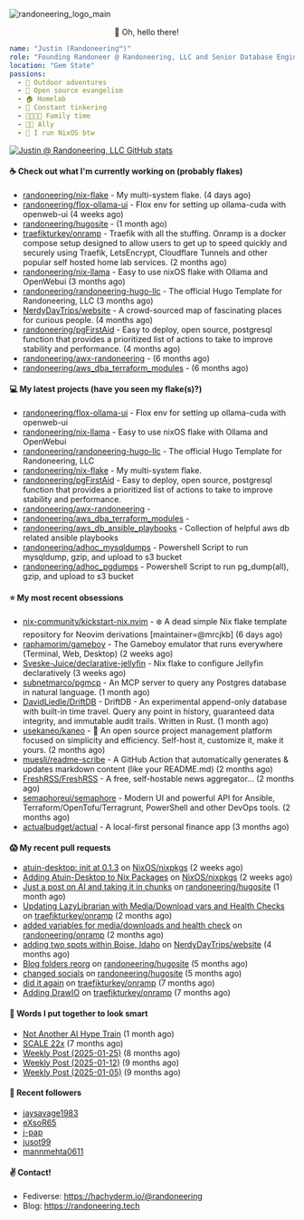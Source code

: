 ![randoneering_logo_main](https://github.com/user-attachments/assets/6b9c7958-17b5-4df4-8959-ffaaf2af9e44)

<div align="center">
🦇 Oh, hello there! <img src="https://media.hachyderm.io/custom_emojis/images/000/048/515/static/a76b693d09368634.png" height="15px" width="15px"> </img>

</div>

<div align="left">

```yaml
name: "Justin (Randoneering™)"
role: "Founding Randoneer @ Randoneering, LLC and Senior Database Engineer @ RxBenefits, Inc"
location: "Gem State"
passions:
  - 🌲 Outdoor adventures
  - 🐧 Open source evangelism
  - 🏠 Homelab
  - 🔧 Constant tinkering
  - 👨‍👩‍👧‍👦 Family time
  - 🏳️‍🌈 Ally
  - 👹 I run NixOS btw
```

</div>

[![Justin @ Randoneering, LLC GitHub stats](https://github-readme-stats.vercel.app/api?username=randoneering&show_icons=true&theme=tokyonight)](https://github.com/anuraghazra/github-readme-stats)

#### ☕ Check out what I'm currently working on (probably flakes)

- [randoneering/nix-flake](https://github.com/randoneering/nix-flake) - My multi-system flake.  (4 days ago)
- [randoneering/flox-ollama-ui](https://github.com/randoneering/flox-ollama-ui) - Flox env for setting up ollama-cuda with openweb-ui (4 weeks ago)
- [randoneering/hugosite](https://github.com/randoneering/hugosite) -  (1 month ago)
- [traefikturkey/onramp](https://github.com/traefikturkey/onramp) - Traefik with all the stuffing. Onramp is a docker compose setup designed to allow users to get up to speed quickly and securely using Traefik, LetsEncrypt, Cloudflare Tunnels and other popular self hosted home lab services. (2 months ago)
- [randoneering/nix-llama](https://github.com/randoneering/nix-llama) - Easy to use nixOS flake with Ollama and OpenWebui (3 months ago)
- [randoneering/randoneering-hugo-llc](https://github.com/randoneering/randoneering-hugo-llc) - The official Hugo Template for Randoneering, LLC (3 months ago)
- [NerdyDayTrips/website](https://github.com/NerdyDayTrips/website) - A crowd-sourced map of fascinating places for curious people. (4 months ago)
- [randoneering/pgFirstAid](https://github.com/randoneering/pgFirstAid) - Easy to deploy, open source, postgresql function that provides a prioritized list of actions to take to improve stability and performance.  (4 months ago)
- [randoneering/awx-randoneering](https://github.com/randoneering/awx-randoneering) -  (6 months ago)
- [randoneering/aws_dba_terraform_modules](https://github.com/randoneering/aws_dba_terraform_modules) -  (6 months ago)

#### 💻 My latest projects (have you seen my flake(s)?)

- [randoneering/flox-ollama-ui](https://github.com/randoneering/flox-ollama-ui) - Flox env for setting up ollama-cuda with openweb-ui
- [randoneering/nix-llama](https://github.com/randoneering/nix-llama) - Easy to use nixOS flake with Ollama and OpenWebui
- [randoneering/randoneering-hugo-llc](https://github.com/randoneering/randoneering-hugo-llc) - The official Hugo Template for Randoneering, LLC
- [randoneering/nix-flake](https://github.com/randoneering/nix-flake) - My multi-system flake. 
- [randoneering/pgFirstAid](https://github.com/randoneering/pgFirstAid) - Easy to deploy, open source, postgresql function that provides a prioritized list of actions to take to improve stability and performance. 
- [randoneering/awx-randoneering](https://github.com/randoneering/awx-randoneering) - 
- [randoneering/aws_dba_terraform_modules](https://github.com/randoneering/aws_dba_terraform_modules) - 
- [randoneering/aws_db_ansible_playbooks](https://github.com/randoneering/aws_db_ansible_playbooks) - Collection of helpful aws db related ansible playbooks
- [randoneering/adhoc_mysqldumps](https://github.com/randoneering/adhoc_mysqldumps) - Powershell Script to run mysqldump, gzip, and upload to s3 bucket
- [randoneering/adhoc_pgdumps](https://github.com/randoneering/adhoc_pgdumps) - Powershell Script to run pg_dump(all), gzip, and upload to s3 bucket

#### ⭐ My most recent obsessions

- [nix-community/kickstart-nix.nvim](https://github.com/nix-community/kickstart-nix.nvim) - ❄️ A dead simple Nix flake template repository for Neovim derivations [maintainer=@mrcjkb] (6 days ago)
- [raphamorim/gameboy](https://github.com/raphamorim/gameboy) - The Gameboy emulator that runs everywhere (Terminal, Web, Desktop) (2 weeks ago)
- [Sveske-Juice/declarative-jellyfin](https://github.com/Sveske-Juice/declarative-jellyfin) - Nix flake to configure Jellyfin declaratively (3 weeks ago)
- [subnetmarco/pgmcp](https://github.com/subnetmarco/pgmcp) - An MCP server to query any Postgres database in natural language. (1 month ago)
- [DavidLiedle/DriftDB](https://github.com/DavidLiedle/DriftDB) - DriftDB - An experimental append-only database with built-in time travel. Query any point in history, guaranteed data integrity, and immutable audit trails. Written in Rust. (1 month ago)
- [usekaneo/kaneo](https://github.com/usekaneo/kaneo) - 🚀 An open source project management platform focused on simplicity and efficiency. Self-host it, customize it, make it yours. (2 months ago)
- [muesli/readme-scribe](https://github.com/muesli/readme-scribe) - A GitHub Action that automatically generates &amp; updates markdown content (like your README.md) (2 months ago)
- [FreshRSS/FreshRSS](https://github.com/FreshRSS/FreshRSS) - A free, self-hostable news aggregator… (2 months ago)
- [semaphoreui/semaphore](https://github.com/semaphoreui/semaphore) - Modern UI and powerful API for Ansible, Terraform/OpenTofu/Terragrunt, PowerShell and other DevOps tools. (2 months ago)
- [actualbudget/actual](https://github.com/actualbudget/actual) - A local-first personal finance app (3 months ago)

#### 😱 My recent pull requests

- [atuin-desktop: init at 0.1.3](https://github.com/NixOS/nixpkgs/pull/448422) on [NixOS/nixpkgs](https://github.com/NixOS/nixpkgs) (2 weeks ago)
- [Adding Atuin-Desktop to Nix Packages](https://github.com/NixOS/nixpkgs/pull/448104) on [NixOS/nixpkgs](https://github.com/NixOS/nixpkgs) (2 weeks ago)
- [Just a post on AI and taking it in chunks](https://github.com/randoneering/hugosite/pull/4) on [randoneering/hugosite](https://github.com/randoneering/hugosite) (1 month ago)
- [Updating LazyLibrarian with Media/Download vars and Health Checks](https://github.com/traefikturkey/onramp/pull/42) on [traefikturkey/onramp](https://github.com/traefikturkey/onramp) (2 months ago)
- [added variables for media/downloads and health check](https://github.com/randoneering/onramp/pull/2) on [randoneering/onramp](https://github.com/randoneering/onramp) (2 months ago)
- [adding two spots within Boise, Idaho](https://github.com/NerdyDayTrips/website/pull/312) on [NerdyDayTrips/website](https://github.com/NerdyDayTrips/website) (4 months ago)
- [Blog folders reorg](https://github.com/randoneering/hugosite/pull/3) on [randoneering/hugosite](https://github.com/randoneering/hugosite) (5 months ago)
- [changed socials](https://github.com/randoneering/hugosite/pull/2) on [randoneering/hugosite](https://github.com/randoneering/hugosite) (5 months ago)
- [did it again](https://github.com/traefikturkey/onramp/pull/41) on [traefikturkey/onramp](https://github.com/traefikturkey/onramp) (7 months ago)
- [Adding DrawIO](https://github.com/traefikturkey/onramp/pull/40) on [traefikturkey/onramp](https://github.com/traefikturkey/onramp) (7 months ago)

#### 📰 Words I put together to look smart

- [Not Another AI Hype Train](/blog/random/aihypetrain/) (1 month ago)
- [SCALE 22x](/blog/foss/scale22x/) (7 months ago)
- [Weekly Post (2025-01-25)](/blog/weekly/jan212025/) (8 months ago)
- [Weekly Post (2025-01-12)](/blog/weekly/jan122025/) (9 months ago)
- [Weekly Post (2025-01-05)](/blog/weekly/jan052025/) (9 months ago)

#### 💜 Recent followers

- [jaysavage1983](https://github.com/jaysavage1983)
- [eXsoR65](https://github.com/eXsoR65)
- [j-pap](https://github.com/j-pap)
- [jusot99](https://github.com/jusot99)
- [mannmehta0611](https://github.com/mannmehta0611)

#### ✌️ Contact!

- Fediverse: https://hachyderm.io/@randoneering
- Blog: https://randoneering.tech
